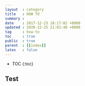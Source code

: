 ```yaml
---
layout  : category
title   : HOW TO
summary :
date    : 2017-12-23 18:17:02 +0900
updated : 2020-12-25 21:03:40 +0900
tag     : how-to
toc     : true
public  : true
parent  : [[index]]
latex   : false
---
```

* TOC
{:toc}

## Test

